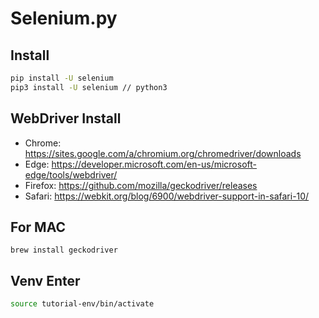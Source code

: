 # Selenium.py

## Install

```bash
pip install -U selenium
pip3 install -U selenium // python3
```

## WebDriver Install

- Chrome: https://sites.google.com/a/chromium.org/chromedriver/downloads  
- Edge: https://developer.microsoft.com/en-us/microsoft-edge/tools/webdriver/  
- Firefox: https://github.com/mozilla/geckodriver/releases  
- Safari: https://webkit.org/blog/6900/webdriver-support-in-safari-10/  

## For MAC

```
brew install geckodriver
```


## Venv Enter

```bash
source tutorial-env/bin/activate
```